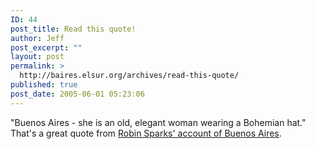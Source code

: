 ```yaml
---
ID: 44
post_title: Read this quote!
author: Jeff
post_excerpt: ""
layout: post
permalink: >
  http://baires.elsur.org/archives/read-this-quote/
published: true
post_date: 2005-06-01 05:23:06
---
```

"Buenos Aires - she is an old, elegant woman wearing a Bohemian hat." That's a great quote from <a href="http://www.robinsparks.com/home/?cat=9">Robin Sparks' account of Buenos Aires</a>.